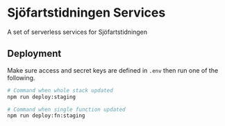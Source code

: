 # Sjöfartstidningen Services

A set of serverless services for Sjöfartstidningen

## Deployment

Make sure access and secret keys are defined in `.env` then run one of the following.

```sh
# Command when whole stack updated
npm run deploy:staging

# Command when single function updated
npm run deploy:fn:staging
```
